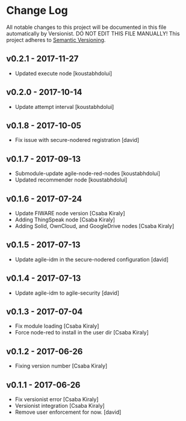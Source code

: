 <!--
# Copyright (C) 2017 FBK.
# All rights reserved. This program and the accompanying materials
# are made available under the terms of the Eclipse Public License v1.0
# which accompanies this distribution, and is available at
# http://www.eclipse.org/legal/epl-v10.html
# 
# Contributors:
#     FBK - initial API and implementation
-->

# Change Log

All notable changes to this project will be documented in this file
automatically by Versionist. DO NOT EDIT THIS FILE MANUALLY!
This project adheres to [Semantic Versioning](http://semver.org/). 

## v0.2.1 - 2017-11-27

* Updated execute node [koustabhdolui]

## v0.2.0 - 2017-10-14

* Update attempt interval [koustabhdolui]

## v0.1.8 - 2017-10-05

* Fix issue with secure-nodered registration [david]

## v0.1.7 - 2017-09-13

* Submodule-update agile-node-red-nodes [koustabhdolui]
* Updated recommender node [koustabhdolui]

## v0.1.6 - 2017-07-24

* Update FIWARE node version [Csaba Kiraly]
* Adding ThingSpeak node [Csaba Kiraly]
* Adding Solid, OwnCloud, and GoogleDrive nodes [Csaba Kiraly]

## v0.1.5 - 2017-07-13

* Update agile-idm in the secure-nodered configuration [david]

## v0.1.4 - 2017-07-13

* Update agile-idm to agile-security [david]

## v0.1.3 - 2017-07-04

* Fix module loading [Csaba Kiraly]
* Force node-red to install in the user dir [Csaba Kiraly]

## v0.1.2 - 2017-06-26

* Fixing version number [Csaba Kiraly]

## v0.1.1 - 2017-06-26

* Fix versionist error [Csaba Kiraly]
* Versionist integration [Csaba Kiraly]
* Remove user enforcement for now. [david]
